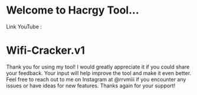 # Welcome to Hacrgy Tool...
Link YouTube : 
# Wifi-Cracker.v1
Thank you for using my tool!
I would greatly appreciate it if you could share your feedback.
Your input will help improve the tool and make it even better.
Feel free to reach out to me on Instagram at @rrvmiii if you encounter any issues or have ideas for new features.
Thanks again for your support!
